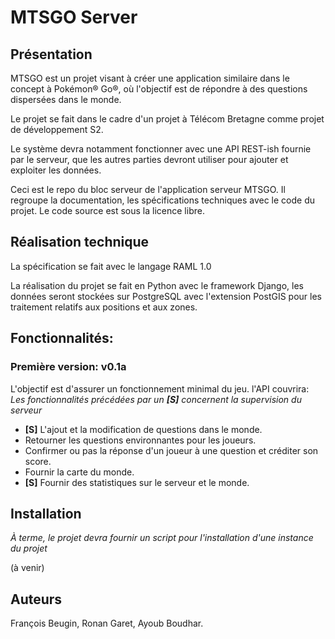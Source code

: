 # MTSGO Server

## Présentation

MTSGO est un projet visant à créer une application similaire dans le concept à Pokémon® Go®, où l'objectif est de répondre à des questions dispersées dans le monde.

Le projet se fait dans le cadre d'un projet à Télécom Bretagne comme projet de développement S2.

Le système devra notamment fonctionner avec une API REST-ish fournie par le serveur, que les autres parties devront utiliser pour ajouter et exploiter les données.

Ceci est le repo du bloc serveur de l'application serveur MTSGO. Il regroupe la documentation, les spécifications techniques avec le code du projet. Le code source est sous la licence libre.

## Réalisation technique

La spécification se fait avec le langage RAML 1.0

La réalisation du projet se fait en Python avec le framework Django, les données seront stockées sur PostgreSQL avec l'extension PostGIS pour les traitement relatifs aux positions et aux zones.

## Fonctionnalités:

### Première version: v0.1a

L'objectif est d'assurer un fonctionnement minimal du jeu. l'API couvrira:
_Les fonctionnalités précédées par un __[S]__ concernent la supervision du serveur_
- __[S]__ L'ajout et la modification de questions dans le monde.
- Retourner les questions environnantes pour les joueurs.
- Confirmer ou pas la réponse d'un joueur à une question et créditer son score.
- Fournir la carte du monde.
- __[S]__ Fournir des statistiques sur le serveur et le monde.

## Installation

_À terme, le projet devra fournir un script pour l'installation d'une instance du projet_

(à venir)

## Auteurs

François Beugin, Ronan Garet, Ayoub Boudhar.
